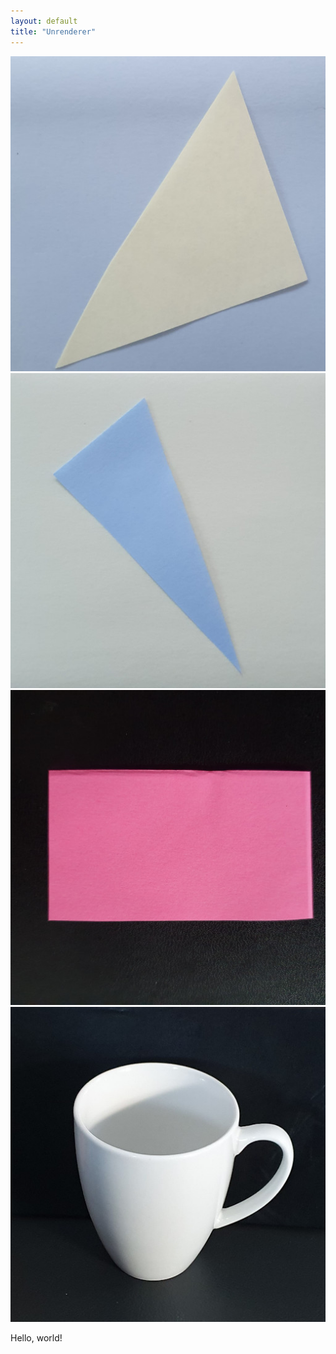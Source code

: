 ```yaml
---
layout: default
title: "Unrenderer"
---
```

<div class="unrenderer">
<canvas id="demo01_canvas" width="512px" height="512px">
</canvas>
<div class="unrender_image_container">
	<img src="/assets/img/unrender01.jpg" alt="test01" onclick="textureIndex = 0"/>
	<img src="/assets/img/unrender02.jpg" alt="test01" onclick="textureIndex = 1"/>
	<img src="/assets/img/unrender03.jpg" alt="test01" onclick="textureIndex = 2"/>
	<img src="/assets/img/unrender04.jpg" alt="test01" onclick="textureIndex = 3"/>
</div>
</div>
<script src="/assets/js/posts/demo01.js"></script>

Hello, world!

